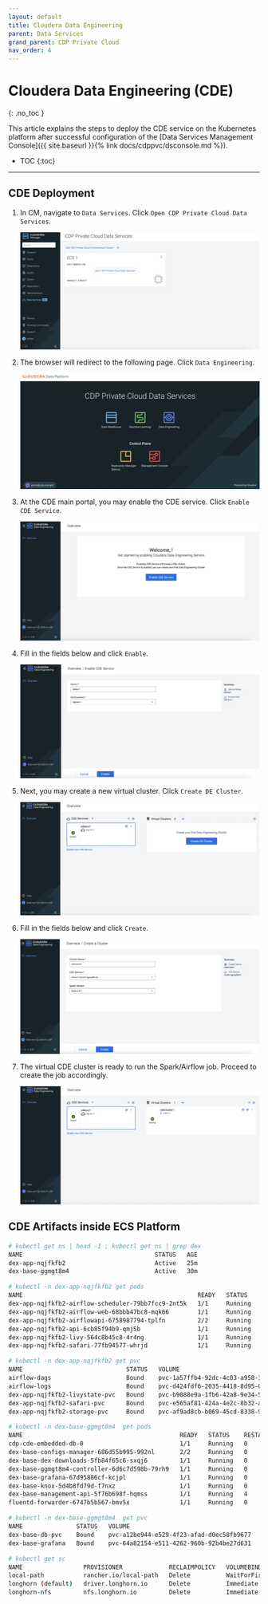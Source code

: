 ```yaml
---
layout: default
title: Cloudera Data Engineering
parent: Data Services
grand_parent: CDP Private Cloud
nav_order: 4
---
```


# Cloudera Data Engineering (CDE)
{: .no_toc }

This article explains the steps to deploy the CDE service on the Kubernetes platform after successful configuration of the [Data Services Management Console]({{ site.baseurl }}{% link docs/cdppvc/dsconsole.md %}).

- TOC
{:toc}

---


## CDE Deployment

1. In CM, navigate to `Data Services`. Click `Open CDP Private Cloud Data Services`. 

    ![](../../assets/images/dsconsole/cmds.png)
    
2. The browser will redirect to the following page. Click `Data Engineering`.   

    ![](../../assets/images/dsconsole/dsmenu.png)
    
3. At the CDE main portal, you may enable the CDE service. Click `Enable CDE Service`.      

    ![](../../assets/images/cde/cde1.png)

4. Fill in the fields below and click `Enable`.

    ![](../../assets/images/cde/cde2.png)
    
5. Next, you may create a new virtual cluster. Click `Create DE Cluster`.        
    
    ![](../../assets/images/cde/cde3.png)
    
6. Fill in the fields below and click `Create`.    
    
    ![](../../assets/images/cde/cde4.png)
    
7. The virtual CDE cluster is ready to run the Spark/Airflow job. Proceed to create the job accordingly. 
    
    ![](../../assets/images/cde/cde5.png)
  

## CDE Artifacts inside ECS Platform

   ```bash
# kubectl get ns | head -1 ; kubectl get ns | grep dex
NAME                                     STATUS   AGE
dex-app-nqjfkfb2                         Active   25m
dex-base-ggmgt8m4                        Active   30m
   ```

   ```bash
# kubectl -n dex-app-nqjfkfb2 get pods
NAME                                                 READY   STATUS    RESTARTS   AGE
dex-app-nqjfkfb2-airflow-scheduler-79bb7fcc9-2nt5k   1/1     Running   0          31m
dex-app-nqjfkfb2-airflow-web-68bbb47bc8-mqk66        1/1     Running   0          31m
dex-app-nqjfkfb2-airflowapi-6758987794-tplfn         2/2     Running   2          31m
dex-app-nqjfkfb2-api-6cb85f94b9-qmj5b                1/1     Running   0          31m
dex-app-nqjfkfb2-livy-564c8b45c8-4r4ng               1/1     Running   0          31m
dex-app-nqjfkfb2-safari-77fb94577-whrjd              1/1     Running   0          31m
   ```
   
   ```bash
# kubectl -n dex-app-nqjfkfb2 get pvc
NAME                             STATUS   VOLUME                                     CAPACITY   ACCESS MODES   STORAGECLASS   AGE
airflow-dags                     Bound    pvc-1a57ffb4-92dc-4c03-a958-38702549ceb1   100Gi      RWX            longhorn-nfs   28m
airflow-logs                     Bound    pvc-d424fdf6-2035-4418-8d95-03769926a069   100Gi      RWX            longhorn-nfs   28m
dex-app-nqjfkfb2-livystate-pvc   Bound    pvc-b9088e9a-1fb6-42a8-9e34-5135f0e1ce07   100Gi      RWX            longhorn-nfs   28m
dex-app-nqjfkfb2-safari-pvc      Bound    pvc-e565af81-424a-4e2c-8b32-ade212159492   100Gi      RWX            longhorn-nfs   28m
dex-app-nqjfkfb2-storage-pvc     Bound    pvc-af9ad8cb-b069-45cd-8338-97351ba0bacd   100Gi      RWX            longhorn-nfs   28m
   ```
   
   ```bash
# kubectl -n dex-base-ggmgt8m4  get pods
NAME                                            READY   STATUS    RESTARTS   AGE
cdp-cde-embedded-db-0                           1/1     Running   0          34m
dex-base-configs-manager-686d55b995-992nl       2/2     Running   0          34m
dex-base-dex-downloads-5fb84f65c6-sxqj6         1/1     Running   0          34m
dex-base-ggmgt8m4-controller-6d6c7d598b-79rh9   1/1     Running   0          34m
dex-base-grafana-67d95886cf-kcjpl               1/1     Running   0          34m
dex-base-knox-5d4b8fd79d-f7nxz                  1/1     Running   0          34m
dex-base-management-api-5f76b698f-hqmss         1/1     Running   4          34m
fluentd-forwarder-6747b5b567-bmv5x              1/1     Running   0          34m
   ```
   
   ```bash   
# kubectl -n dex-base-ggmgt8m4  get pvc
NAME               STATUS   VOLUME                                     CAPACITY   ACCESS MODES   STORAGECLASS   AGE
dex-base-db-pvc    Bound    pvc-a12be944-e529-4f23-afad-d0ec58fb9677   100Gi      RWO            longhorn       34m
dex-base-grafana   Bound    pvc-64a82154-e511-4262-960b-92b4be27d631   10Gi       RWO            longhorn       34m
   ```
   
   ```bash   
# kubectl get sc
NAME                 PROVISIONER             RECLAIMPOLICY   VOLUMEBINDINGMODE      ALLOWVOLUMEEXPANSION   AGE
local-path           rancher.io/local-path   Delete          WaitForFirstConsumer   false                  3d12h
longhorn (default)   driver.longhorn.io      Delete          Immediate              true                   3d12h
longhorn-nfs         nfs.longhorn.io         Delete          Immediate              false                  3d12h
   ```


